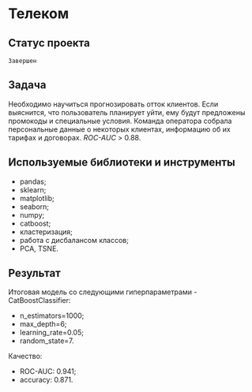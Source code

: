 # Телеком

## Статус проекта
`Завершен`

## Задача
Необходимо научиться прогнозировать отток клиентов. Если выяснится, что пользователь планирует уйти, ему будут предложены промокоды и специальные условия. Команда оператора собрала персональные данные о некоторых клиентах, информацию об их тарифах и договорах. *ROC-AUC* > 0.88.

## Используемые библиотеки и инструменты
- pandas;
- sklearn;
- matplotlib;
- seaborn;
- numpy;
- catboost;
- кластеризация;
- работа с дисбалансом классов;
- PCA, TSNE.

## Результат
Итоговая модель со следующими гиперпараметрами - CatBoostClassifier:
- n_estimators=1000;
- max_depth=6;
- learning_rate=0.05;
- random_state=7.

Качество:
- ROC-AUC: 0.941;
- accuracy: 0.871.